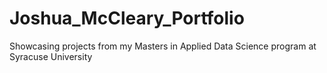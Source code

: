 # Joshua_McCleary_Portfolio
Showcasing projects from my Masters in Applied Data Science program at Syracuse University
